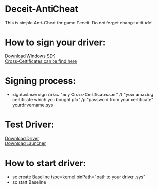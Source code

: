 # Deceit-AntiCheat
This is simple Anti-Cheat for game Deceit. Do not forget change altitude!
# How to sign your driver:
[Download Windows SDK](https://developer.microsoft.com/ru-ru/windows/downloads/windows-10-sdk/)<br/>
[Cross-Certificates can be find here](https://docs.microsoft.com/en-us/windows-hardware/drivers/install/cross-certificates-for-kernel-mode-code-signing?ranMID=24542&ranEAID=je6NUbpObpQ&ranSiteID=je6NUbpObpQ-effNB8Z64HmvyH.b9JXWFg&epi=je6NUbpObpQ-effNB8Z64HmvyH.b9JXWFg&irgwc=1&OCID=AID2000142_aff_7593_1243925&tduid=%28ir__a2tyedfzegkftxebkk0sohz3zv2xiwzxc0vtlumb00%29%287593%29%281243925%29%28je6NUbpObpQ-effNB8Z64HmvyH.b9JXWFg%29%28%29&irclickid=_a2tyedfzegkftxebkk0sohz3zv2xiwzxc0vtlumb00)
# Signing process:
 * signtool.exe sign /a /ac "any Cross-Certificates.cer" /f "your amazing certificate which you bought.pfx" /p "password from your certificate" yourdrivername.sys
# Test Driver:
[Download Driver](https://github.com/Qurcx01/Deceit-AntiCheat/blob/master/DriverTest/DeceitAntiCheat.sys)<br/>
[Download Launcher](https://github.com/Qurcx01/Deceit-AntiCheat/blob/master/DriverTest/Launcher.exe)
# How to start driver:
* sc create Baseline type=kernel binPath="path to your driver .sys"
* sc start Baseline

